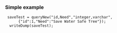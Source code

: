 ### Simple example 
```luceescript+trycf
 saveTest = queryNew("id,Need","integer,varchar",
      {"id":1,"Need":"Save Water Safe Tree"});
  writeDump(saveTest);
```